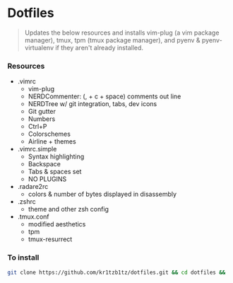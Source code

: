 # Dotfiles

> Updates the below resources and installs vim-plug (a vim package manager), tmux, tpm (tmux package manager), and pyenv & pyenv-virtualenv if they aren't already installed.

### Resources
* .vimrc
	* vim-plug
	* NERDCommenter: (, + c + space) comments out line
	* NERDTree w/ git integration, tabs, dev icons
	* Git gutter
	* Numbers
	* Ctrl+P
	* Colorschemes
	* Airline + themes
* .vimrc.simple
	* Syntax highlighting
	* Backspace
	* Tabs & spaces set
	* NO PLUGINS
* .radare2rc
	* colors & number of bytes displayed in disassembly
* .zshrc
	* theme and other zsh config
* .tmux.conf 
	* modified aesthetics
	* tpm
	* tmux-resurrect

### To install

```bash
git clone https://github.com/kr1tzb1tz/dotfiles.git && cd dotfiles && ./install.sh
```

[pyenv & pyenv-virtualenv]: https://realpython.com/intro-to-pyenv/
